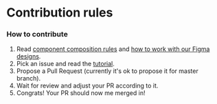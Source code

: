 
# Contribution rules

### How to contribute

1. Read [component composition rules](./docs/component-rules.md) and [how to work with our Figma designs](https://github.com/DivanteLtd/storefront-ui/blob/master/docs/working-with-designs.md).
2. Pick an issue and read the [tutorial](https://github.com/DivanteLtd/storefront-ui/blob/master/docs/creating-new-component.md).
3. Propose a Pull Request (currently it's ok to propose it for master branch).
4. Wait for review and adjust your PR according to it.
5. Congrats! Your PR should now me merged in!
